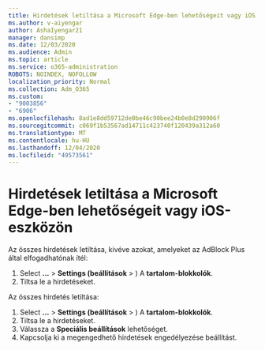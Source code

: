 ```yaml
---
title: Hirdetések letiltása a Microsoft Edge-ben lehetőségeit vagy iOS-eszközön
ms.author: v-aiyengar
author: AshaIyengar21
manager: dansimp
ms.date: 12/03/2020
ms.audience: Admin
ms.topic: article
ms.service: o365-administration
ROBOTS: NOINDEX, NOFOLLOW
localization_priority: Normal
ms.collection: Adm_O365
ms.custom:
- "9003856"
- "6906"
ms.openlocfilehash: 8ad1e8dd59712de0be46c90bee24b0e8d290906f
ms.sourcegitcommit: c069f1b53567ad14711c423740f120439a312a60
ms.translationtype: MT
ms.contentlocale: hu-HU
ms.lasthandoff: 12/04/2020
ms.locfileid: "49573561"
---
```

# <a name="block-ads-in-microsoft-edge-on-an-adroid-or-ios-device"></a>Hirdetések letiltása a Microsoft Edge-ben lehetőségeit vagy iOS-eszközön

Az összes hirdetések letiltása, kivéve azokat, amelyeket az AdBlock Plus által elfogadhatónak ítél:
1. Select **...** > **Settings (beállítások**  >  ) A **tartalom-blokkolók**.
2. Tiltsa le a hirdetéseket.

Az összes hirdetés letiltása:
1. Select **...** > **Settings (beállítások**  >  ) A **tartalom-blokkolók**.
2. Tiltsa le a hirdetéseket.
3. Válassza a **Speciális beállítások** lehetőséget.
4. Kapcsolja ki a megengedhető hirdetések engedélyezése beállítást.